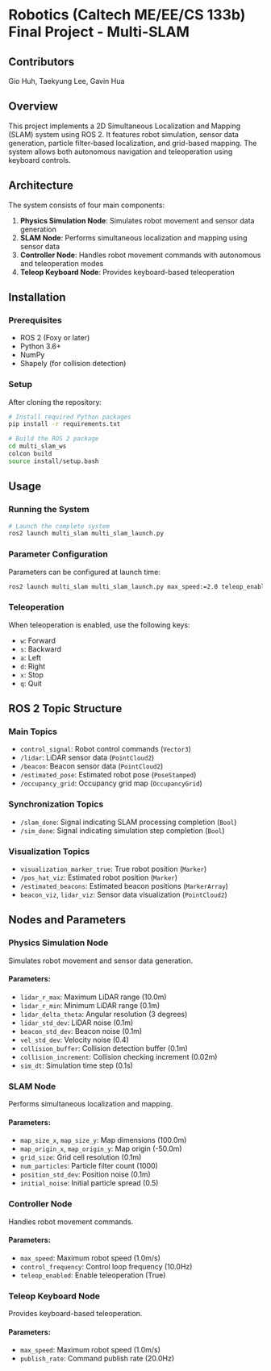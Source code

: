 # Robotics (Caltech ME/EE/CS 133b) Final Project - Multi-SLAM

## Contributors
Gio Huh, Taekyung Lee, Gavin Hua

## Overview
This project implements a 2D Simultaneous Localization and Mapping (SLAM) system using ROS 2. It features robot simulation, sensor data generation, particle filter-based localization, and grid-based mapping. The system allows both autonomous navigation and teleoperation using keyboard controls.

## Architecture
The system consists of four main components:

1. **Physics Simulation Node**: Simulates robot movement and sensor data generation
2. **SLAM Node**: Performs simultaneous localization and mapping using sensor data
3. **Controller Node**: Handles robot movement commands with autonomous and teleoperation modes
4. **Teleop Keyboard Node**: Provides keyboard-based teleoperation

## Installation

### Prerequisites
- ROS 2 (Foxy or later)
- Python 3.6+
- NumPy
- Shapely (for collision detection)

### Setup
After cloning the repository:
```sh
# Install required Python packages
pip install -r requirements.txt

# Build the ROS 2 package
cd multi_slam_ws
colcon build
source install/setup.bash
```

## Usage

### Running the System
```sh
# Launch the complete system
ros2 launch multi_slam multi_slam_launch.py
```

### Parameter Configuration
Parameters can be configured at launch time:
```sh
ros2 launch multi_slam multi_slam_launch.py max_speed:=2.0 teleop_enabled:=true
```

### Teleoperation
When teleoperation is enabled, use the following keys:
- `w`: Forward
- `s`: Backward
- `a`: Left
- `d`: Right
- `x`: Stop
- `q`: Quit

## ROS 2 Topic Structure

### Main Topics
- `control_signal`: Robot control commands (`Vector3`)
- `/lidar`: LiDAR sensor data (`PointCloud2`)
- `/beacon`: Beacon sensor data (`PointCloud2`)
- `/estimated_pose`: Estimated robot pose (`PoseStamped`)
- `/occupancy_grid`: Occupancy grid map (`OccupancyGrid`)

### Synchronization Topics
- `/slam_done`: Signal indicating SLAM processing completion (`Bool`)
- `/sim_done`: Signal indicating simulation step completion (`Bool`)

### Visualization Topics
- `visualization_marker_true`: True robot position (`Marker`)
- `/pos_hat_viz`: Estimated robot position (`Marker`)
- `/estimated_beacons`: Estimated beacon positions (`MarkerArray`)
- `beacon_viz`, `lidar_viz`: Sensor data visualization (`PointCloud2`)

## Nodes and Parameters

### Physics Simulation Node
Simulates robot movement and sensor data generation.

#### Parameters:
- `lidar_r_max`: Maximum LiDAR range (10.0m)
- `lidar_r_min`: Minimum LiDAR range (0.1m)
- `lidar_delta_theta`: Angular resolution (3 degrees)
- `lidar_std_dev`: LiDAR noise (0.1m)
- `beacon_std_dev`: Beacon noise (0.1m)
- `vel_std_dev`: Velocity noise (0.4)
- `collision_buffer`: Collision detection buffer (0.1m)
- `collision_increment`: Collision checking increment (0.02m)
- `sim_dt`: Simulation time step (0.1s)

### SLAM Node
Performs simultaneous localization and mapping.

#### Parameters:
- `map_size_x`, `map_size_y`: Map dimensions (100.0m)
- `map_origin_x`, `map_origin_y`: Map origin (-50.0m)
- `grid_size`: Grid cell resolution (0.1m)
- `num_particles`: Particle filter count (1000)
- `position_std_dev`: Position noise (0.1m)
- `initial_noise`: Initial particle spread (0.5)

### Controller Node
Handles robot movement commands.

#### Parameters:
- `max_speed`: Maximum robot speed (1.0m/s)
- `control_frequency`: Control loop frequency (10.0Hz)
- `teleop_enabled`: Enable teleoperation (True)

### Teleop Keyboard Node
Provides keyboard-based teleoperation.

#### Parameters:
- `max_speed`: Maximum robot speed (1.0m/s)
- `publish_rate`: Command publish rate (20.0Hz)

